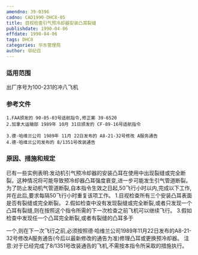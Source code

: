 ```yaml
---
amendno: 39-0396
cadno: CAD1990-DHC8-05
title: 目视检查引气预冷却器安装凸耳裂缝
publishdate: 1990-04-06
effdate: 1990-04-06
tags: DHC8
categories: 华东管理局
author: 邬纪召
---
```


### 适用范围 
出厂序号为100-231的冲八飞机

### 参考文件
    1.FAA颁发的 90-05-03号适航指令,修正案 39-6520 
    2.加拿大运输部 1989年 10月 31日颁发的 CF-89-16号适航指令

    3.德·哈维兰公司 1989年 11月 22日发布的 A8-21-32号修改 A服务通告
    4.德·哈维兰公司发布的 8/1351号改装通告

### 原因、措施和规定 
已有一些实例表明:发动机引气预冷却器的安装凸耳在使用中出现裂缝或完全断裂。这种情况将可能导致预冷却器凸耳强度衰变,进一步可能发生引气管道断裂。 
    为了防止发动机气管道断裂,自本指令生效之日起,50飞行小时以内,完成以下工作,并在此后,要求每隔50飞行小时重复该项工作。 
    1.目视检查所有三个安装凸耳表面是否有裂缝或完全断裂。 
    2.假如检查中没有发现裂缝或完全断裂,或者只发现一个凸耳有裂缝,则在按照这个指令所需的下一次检查之前飞机可以继续飞行。 
    3.假如检查中发现任一个凸耳完全断裂,或者有裂缝的凸耳多于
  
一个,则在下一次飞行之前,必须按照德·哈维兰公司1989年11月22日发布的A8-21-32号修改A服务通告(今后以最新修改的通告为准)修理凸耳或更换预冷却器。 
    注意:对于已经完成了8/1351号改装通告的飞机,不需按本指令所采取的措施执行。
